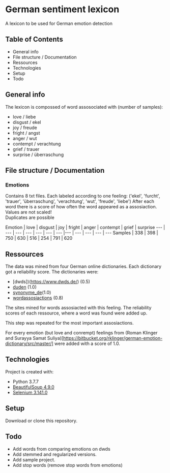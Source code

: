# German sentiment lexicon
A lexicon to be used for German emotion detection

## Table of Contents
- General info
- File structure / Documentation
- Ressources
- Technologies
- Setup
- Todo

## General info
The lexicon is compossed of word assosociated with (number of samples):
- love / liebe
- disgust / ekel
- joy / freude
- fright / angst
- anger / wut
- contempt / verachtung
- grief / trauer
- surprise / überraschung

## File structure / Documentation

### Emotions
Contains 8 txt files.
Each labeled according to one feeling: ('ekel', 'furcht', 'trauer', 'überraschung', 'verachtung', 'wut', 'freude', 'liebe')
After each word there is a score of how often the word appeared as a assosiaction.  
Values are not scaled!  
Duplicates are possible  

Emotion | love | disgust | joy | fright | anger | contempt | grief | surprise
--- | --- | --- | --- | --- | --- | --- |--- | --- | --- | --- | ---
Samples | 338 | 398 | 750 | 630 | 516 | 254 | 791 | 620


## Ressources
The data was mined from four German online dictionaries.
Each dictionary got a reliability score.
The dictionaries were:
- [dwds])(https://www.dwds.de/) (0.5)
- [duden](https://www.duden.de/) (1.0)
- [synonyme_de](https://www.synonyme.de/)(1.0)
- [wordassosiactions](https://wordassociations.net/de/) (0.8)

The sites mined for words assosiacted with this feeling. The reliability scores of each ressource, where a word was found were added up.

This step was repeated for the most important assosiactions.

For every emotion (but love and conrempt) feelings from (Roman Klinger and Surayya Samat Suliya)[https://bitbucket.org/rklinger/german-emotion-dictionary/src/master/] were added with a score of 1.0.

## Technologies
Project is created with:
- Python 3.7.7
- [BeautifulSoup 4.9.0](http://www.crummy.com/software/BeautifulSoup/bs4/)
- [Selenium 3.141.0](https://github.com/SeleniumHQ/selenium/)

## Setup
Download or clone this repository.

## Todo
- Add words from comparing emotions on dwds
- Add stemmed and regularized versions.
- Add sample project.
- Add stop words (remove stop words from emotions)